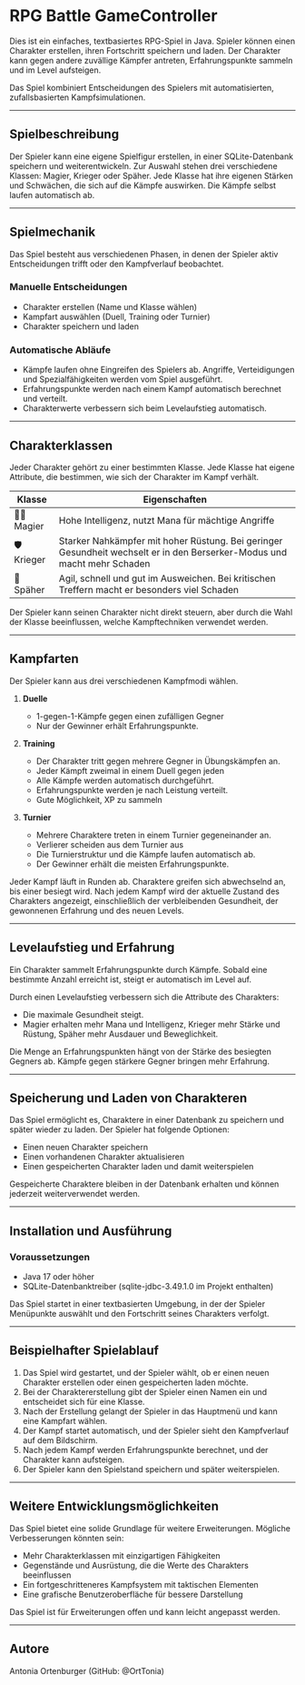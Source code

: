 # RPG Battle GameController  

Dies ist ein einfaches, textbasiertes RPG-Spiel in Java. Spieler können einen Charakter erstellen, ihren Fortschritt speichern und laden. Der Charakter kann gegen andere zuvällige Kämpfer antreten, Erfahrungspunkte sammeln und im Level aufsteigen.  

Das Spiel kombiniert Entscheidungen des Spielers mit automatisierten, zufallsbasierten Kampfsimulationen.  

---

## Spielbeschreibung  

Der Spieler kann eine eigene Spielfigur erstellen, in einer SQLite-Datenbank speichern und weiterentwickeln. 
Zur Auswahl stehen drei verschiedene Klassen: Magier, Krieger oder Späher. Jede Klasse hat ihre eigenen Stärken und Schwächen, die sich auf die Kämpfe auswirken. Die Kämpfe selbst laufen automatisch ab.  

---

## Spielmechanik  

Das Spiel besteht aus verschiedenen Phasen, in denen der Spieler aktiv Entscheidungen trifft oder den Kampfverlauf beobachtet.  

### Manuelle Entscheidungen  

- Charakter erstellen (Name und Klasse wählen)
- Kampfart auswählen (Duell, Training oder Turnier)  
- Charakter speichern und laden

### Automatische Abläufe  

- Kämpfe laufen ohne Eingreifen des Spielers ab. Angriffe, Verteidigungen und Spezialfähigkeiten werden vom Spiel ausgeführt.  
- Erfahrungspunkte werden nach einem Kampf automatisch berechnet und verteilt.  
- Charakterwerte verbessern sich beim Levelaufstieg automatisch.  

---

## Charakterklassen  

Jeder Charakter gehört zu einer bestimmten Klasse. Jede Klasse hat eigene Attribute, die bestimmen, wie sich der Charakter im Kampf verhält.  

| Klasse  | Eigenschaften |
|---------|--------------|
| 🧙‍♂️ Magier  | Hohe Intelligenz, nutzt Mana für mächtige Angriffe |
| 🛡 Krieger | Starker Nahkämpfer mit hoher Rüstung. Bei geringer Gesundheit wechselt er in den Berserker-Modus und macht mehr Schaden |
| 🏹 Späher | Agil, schnell und gut im Ausweichen. Bei kritischen Treffern macht er besonders viel Schaden |

Der Spieler kann seinen Charakter nicht direkt steuern, aber durch die Wahl der Klasse beeinflussen, welche Kampftechniken verwendet werden.  

---

## Kampfarten  

Der Spieler kann aus drei verschiedenen Kampfmodi wählen.  

1. **Duelle**  
   - 1-gegen-1-Kämpfe gegen einen zufälligen Gegner 
   - Nur der Gewinner erhält Erfahrungspunkte.  

2. **Training**  
   - Der Charakter tritt gegen mehrere Gegner in Übungskämpfen an.  
   - Jeder Kämpft zweimal in einem Duell gegen jeden
   - Alle Kämpfe werden automatisch durchgeführt.  
   - Erfahrungspunkte werden je nach Leistung verteilt.  
   - Gute Möglichkeit, XP zu sammeln

3. **Turnier**  
   - Mehrere Charaktere treten in einem Turnier gegeneinander an. 
   - Verlierer scheiden aus dem Turnier aus
   - Die Turnierstruktur und die Kämpfe laufen automatisch ab.  
   - Der Gewinner erhält die meisten Erfahrungspunkte.  

Jeder Kampf läuft in Runden ab. Charaktere greifen sich abwechselnd an, bis einer besiegt wird.
Nach jedem Kampf wird der aktuelle Zustand des Charakters angezeigt, einschließlich der verbleibenden Gesundheit, der gewonnenen Erfahrung und des neuen Levels.  

---

## Levelaufstieg und Erfahrung  

Ein Charakter sammelt Erfahrungspunkte durch Kämpfe. Sobald eine bestimmte Anzahl erreicht ist, steigt er automatisch im Level auf.  

Durch einen Levelaufstieg verbessern sich die Attribute des Charakters:  

- Die maximale Gesundheit steigt.  
- Magier erhalten mehr Mana und Intelligenz, Krieger mehr Stärke und Rüstung, Späher mehr Ausdauer und Beweglichkeit.  

Die Menge an Erfahrungspunkten hängt von der Stärke des besiegten Gegners ab. Kämpfe gegen stärkere Gegner bringen mehr Erfahrung.  

---

## Speicherung und Laden von Charakteren  

Das Spiel ermöglicht es, Charaktere in einer Datenbank zu speichern und später wieder zu laden.
Der Spieler hat folgende Optionen:  

- Einen neuen Charakter speichern 
- Einen vorhandenen Charakter aktualisieren
- Einen gespeicherten Charakter laden und damit weiterspielen  

Gespeicherte Charaktere bleiben in der Datenbank erhalten und können jederzeit weiterverwendet werden.  

---

## Installation und Ausführung  

### Voraussetzungen  

- Java 17 oder höher  
- SQLite-Datenbanktreiber (sqlite-jdbc-3.49.1.0 im Projekt enthalten) 


Das Spiel startet in einer textbasierten Umgebung, in der der Spieler Menüpunkte auswählt und den Fortschritt seines Charakters verfolgt.  

---

## Beispielhafter Spielablauf  

1. Das Spiel wird gestartet, und der Spieler wählt, ob er einen neuen Charakter erstellen oder einen gespeicherten laden möchte.  
2. Bei der Charaktererstellung gibt der Spieler einen Namen ein und entscheidet sich für eine Klasse.  
3. Nach der Erstellung gelangt der Spieler in das Hauptmenü und kann eine Kampfart wählen.  
4. Der Kampf startet automatisch, und der Spieler sieht den Kampfverlauf auf dem Bildschirm.  
5. Nach jedem Kampf werden Erfahrungspunkte berechnet, und der Charakter kann aufsteigen.  
6. Der Spieler kann den Spielstand speichern und später weiterspielen.  

---

## Weitere Entwicklungsmöglichkeiten  

Das Spiel bietet eine solide Grundlage für weitere Erweiterungen. Mögliche Verbesserungen könnten sein:  

- Mehr Charakterklassen mit einzigartigen Fähigkeiten  
- Gegenstände und Ausrüstung, die die Werte des Charakters beeinflussen  
- Ein fortgeschritteneres Kampfsystem mit taktischen Elementen  
- Eine grafische Benutzeroberfläche für bessere Darstellung  

Das Spiel ist für Erweiterungen offen und kann leicht angepasst werden.  

---

## Autore

Antonia Ortenburger (GitHub: @OrtTonia)  
